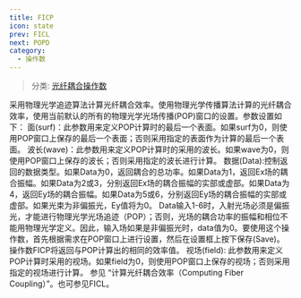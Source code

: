```yaml
---
title: FICP
icon: state
prev: FICL
next: POPD
category:
  - 操作数
---
```


> 分类: [光纤耦合操作数](/hb/operands/131/887/  "Zemax 操作数 光纤耦合操作数")

采用物理光学追迹算法计算光纤耦合效率。使用物理光学传播算法计算的光纤耦合效率，使用当前默认的所有的物理光学光场传播(POP)窗口的设置。参数设置如下： 
面(surf)：此参数用来定义POP计算时的最后一个表面。如果surf为0，则使用POP窗口上保存的最后一个表面；否则采用指定的表面作为计算的最后一个表面。 
波长(wave)：此参数用来定义POP计算时的采用的波长。如果wave为0，则使用POP窗口上保存的波长；否则采用指定的波长进行计算。 
数据(Data):控制返回的数据类型。如果Data为0，返回耦合的总功率。如果Data为1，返回Ex场的耦合振幅。如果Data为2或3，分别返回Ex场的耦合振幅的实部或虚部。如果Data为4，返回Ey场的耦合振幅。如果Data为5或6，分别返回Ey场的耦合振幅的实部或虚部。如果光束为非偏振光，Ey值将为0。 
Data输入1-6时，入射光场必须是偏振光，才能进行物理光学光场追迹（POP）；否则，光场的耦合功率的振幅和相位不能用物理光学定义。因此，输入场如果是非偏振光时，data值为0。要使用这个操作数，首先根据需求在POP窗口上进行设置，然后在设置框上按下保存(Save)。操作数FICP将返回与POP计算出的相同的效率值。 
视场(field): 此参数用来定义POP计算时采用的视场。如果field为0，则使用POP窗口上保存的视场；否则采用指定的视场进行计算。 
参见 “计算光纤耦合效率（Computing Fiber Coupling）”。也可参见FICL。